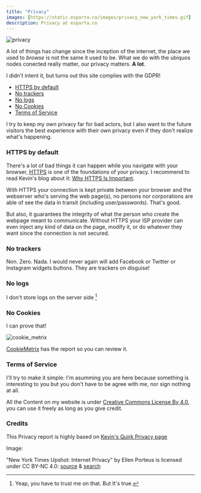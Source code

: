 ```yaml
---
title: "Privacy"
images: [https://static.esparta.co/images/privacy_new_york_times.gif]
description: Privacy at esparta.co
---
```


![privacy][privacy]

A lot of things has change since the inception of the internet,
the place we used to _browse_ is not the same it used to be. What we do with
the ubiquos nodes conected really matter, our privacy matters. **A lot**.

I didn't intent it, but turns out this site complies with the GDPR!

- [HTTPS by default](#https-by-default)
- [No trackers](#no-trackers)
- [No logs](#no-logs)
- [No Cookies](#no-cookies)
- [Terms of Service](#terms-of-service)

I try to keep my own privacy far for bad actors, but I also want
to the future visitors the best experience with their own privacy
even if they don't realize what's happening.

###  HTTPS by default

There's a lot of bad things it can happen while you navigate with your
browser, [HTTPS][https] is one of the foundations of your privacy. I recommend
to read Kevin's blog about it: [Why HTTPS Is Important][https_important].

With HTTPS your connection is kept private between your browser and the
webserver who's serving the web page(s), no persons nor corporations are
able of see the data in transit (including user/passwords). That's good.

But also, it guarantees the integrity of what the person who create the
webpage meant to communicate. Without HTTPS your ISP provider can even
inject any kind of data on the page, modify it, or do whatever they want
since the connection is not secured.

### No trackers

Non. Zero. Nada.
I would never again will add Facebook or Twitter or Instagram widgets buttons.
They are trackers on disguise!

### No logs

I don't store logs on the server side [^1]

### No Cookies

I can prove that!

![cookie_metrix][cookie_metrix_image]

[CookieMetrix][cookie_metrix] has the report so you can review it.

### Terms of Service

I'll try to make it simple: I'm asumming you are here because something is
interesting to you but you don't have to be agree with me, nor sign nothing
at all.

All the Content on my website is under [Creative Commons License By 4.0][cc_link],
you can use it freely as long as you give credit.

### Credits

This Privacy report is highly based on [Kevin's Quirk Privacy
page][kevq_privacy]

Image:

"New York Times Upshot: Internet Privacy" by Ellen Porteus is licensed under CC
BY-NC 4.0: [source][behance] & [search][privacy_link]

[^1]: Yeap, you have to trust me on that. But It's true.

[https]: https://en.wikipedia.org/wiki/HTTPS
[https_important]: https://kevq.uk/why-https-is-important/
[cookie_metrix_image]: https://static.esparta.co/images/cookie_metrix.jpg
[cookie_metrix]: https://www.cookiemetrix.com/display-report/esparta.co/b994010ce28d6118d3ceabe430eff1cd
[cc_link]: https://creativecommons.org/licenses/by/4.0/
[kevq_privacy]: https://kevq.uk/privacy/

[privacy]: https://static.esparta.co/images/privacy_new_york_times.gif
[behance]: https://www.behance.net/gallery/21341201/New-York-Times-Upshot-Internet-Privacy
[privacy_link]: https://search.creativecommons.org/photos/33bb284a-7aa2-49dd-b46e-6faf1cd87765
